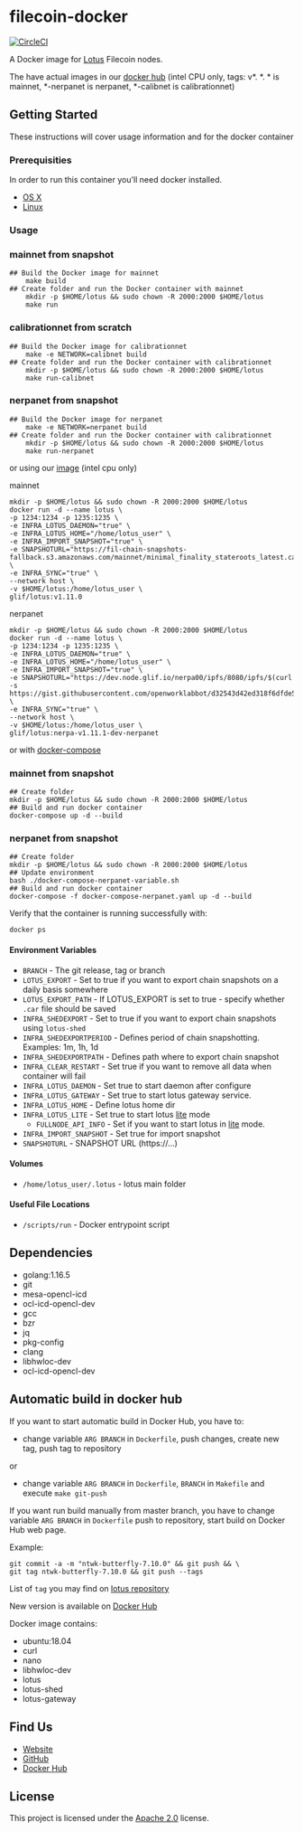 # filecoin-docker

[![CircleCI](https://circleci.com/gh/glifio/filecoin-docker.svg?style=svg)](https://app.circleci.com/pipelines/github/glifio/filecoin-docker)

A Docker image for [Lotus](https://github.com/filecoin-project/lotus) Filecoin nodes.

The have actual images in our [docker hub](https://hub.docker.com/r/glif/lotus/tags?page=1&ordering=last_updated) (intel CPU only, tags: v*. *. * is mainnet, *-nerpanet is nerpanet, *-calibnet is calibrationnet)

## Getting Started

These instructions will cover usage information and for the docker container

### Prerequisities

In order to run this container you'll need docker installed.

- [OS X](https://docs.docker.com/mac/started/)
- [Linux](https://docs.docker.com/linux/started/)

### Usage

### mainnet from snapshot
```shell
## Build the Docker image for mainnet
    make build
## Create folder and run the Docker container with mainnet
    mkdir -p $HOME/lotus && sudo chown -R 2000:2000 $HOME/lotus
    make run
```
### calibrationnet from scratch
```shell
## Build the Docker image for calibrationnet
    make -e NETWORK=calibnet build
## Create folder and run the Docker container with calibrationnet
    mkdir -p $HOME/lotus && sudo chown -R 2000:2000 $HOME/lotus
    make run-calibnet
```
### nerpanet from snapshot
```shell
## Build the Docker image for nerpanet
    make -e NETWORK=nerpanet build
## Create folder and run the Docker container with calibrationnet
    mkdir -p $HOME/lotus && sudo chown -R 2000:2000 $HOME/lotus
    make run-nerpanet
```
or using our [image](https://hub.docker.com/r/glif/lotus/tags?page=1&ordering=last_updated) (intel cpu only)

mainnet
```
mkdir -p $HOME/lotus && sudo chown -R 2000:2000 $HOME/lotus
docker run -d --name lotus \
-p 1234:1234 -p 1235:1235 \
-e INFRA_LOTUS_DAEMON="true" \
-e INFRA_LOTUS_HOME="/home/lotus_user" \
-e INFRA_IMPORT_SNAPSHOT="true" \
-e SNAPSHOTURL="https://fil-chain-snapshots-fallback.s3.amazonaws.com/mainnet/minimal_finality_stateroots_latest.car" \
-e INFRA_SYNC="true" \
--network host \
-v $HOME/lotus:/home/lotus_user \
glif/lotus:v1.11.0
```
nerpanet
```
mkdir -p $HOME/lotus && sudo chown -R 2000:2000 $HOME/lotus
docker run -d --name lotus \
-p 1234:1234 -p 1235:1235 \
-e INFRA_LOTUS_DAEMON="true" \
-e INFRA_LOTUS_HOME="/home/lotus_user" \
-e INFRA_IMPORT_SNAPSHOT="true" \
-e SNAPSHOTURL="https://dev.node.glif.io/nerpa00/ipfs/8080/ipfs/$(curl -s https://gist.githubusercontent.com/openworklabbot/d32543d42ed318f6dfde516c3d8668a0/raw/snapshot.log)" \
-e INFRA_SYNC="true" \
--network host \
-v $HOME/lotus:/home/lotus_user \
glif/lotus:nerpa-v1.11.1-dev-nerpanet
```
or with [docker-compose](https://docs.docker.com/compose/install/)

### mainnet from snapshot
```shell
## Create folder
mkdir -p $HOME/lotus && sudo chown -R 2000:2000 $HOME/lotus
## Build and run docker container
docker-compose up -d --build
```

### nerpanet from snapshot
```shell
## Create folder
mkdir -p $HOME/lotus && sudo chown -R 2000:2000 $HOME/lotus
## Update environment
bash ./docker-compose-nerpanet-variable.sh
## Build and run docker container
docker-compose -f docker-compose-nerpanet.yaml up -d --build
```

Verify that the container is running successfully with:

```shell
docker ps
```

#### Environment Variables

- `BRANCH` - The git release, tag or branch
- `LOTUS_EXPORT` - Set to true if you want to export chain snapshots on a daily basis somewhere
- `LOTUS_EXPORT_PATH` - If LOTUS_EXPORT is set to true - specify whether `.car` file should be saved
- `INFRA_SHEDEXPORT` - Set to true if you want to export chain snapshots using `lotus-shed`
- `INFRA_SHEDEXPORTPERIOD` - Defines period of chain snapshotting. Examples: 1m, 1h, 1d
- `INFRA_SHEDEXPORTPATH` - Defines path where to export chain snapshot
- `INFRA_CLEAR_RESTART` - Set true if you want to remove all data when container will fail
- `INFRA_LOTUS_DAEMON` - Set true to start daemon after configure
- `INFRA_LOTUS_GATEWAY` - Set true to start lotus gateway service.
- `INFRA_LOTUS_HOME` - Define lotus home dir
- `INFRA_LOTUS_LITE` - Set true to start lotus [lite](https://docs.filecoin.io/build/lotus/lotus-lite/#start-the-lite-node) mode
    - `FULLNODE_API_INFO` - Set if you want to start lotus in [lite](https://docs.filecoin.io/build/lotus/lotus-lite/#start-the-lite-node) mode.
- `INFRA_IMPORT_SNAPSHOT` - Set true for import snapshot
- `SNAPSHOTURL` - SNAPSHOT URL (https://...)

#### Volumes

- `/home/lotus_user/.lotus` - lotus main folder

#### Useful File Locations

- `/scripts/run` - Docker entrypoint script

## Dependencies

- golang:1.16.5
- git
- mesa-opencl-icd
- ocl-icd-opencl-dev
- gcc
- bzr
- jq
- pkg-config 
- clang  
- libhwloc-dev 
- ocl-icd-opencl-dev

## Automatic build in docker hub

If you want to start automatic build in Docker Hub, you have to:

- change variable `ARG BRANCH` in `Dockerfile`, push changes, create new tag, push tag to repository

or
- change variable `ARG BRANCH` in `Dockerfile`, `BRANCH` in `Makefile` and execute `make git-push`

If you want run build manually from master branch, you have to change variable `ARG BRANCH`
 in `Dockerfile` push to repository, start build on Docker Hub web page.

Example:

    git commit -a -m "ntwk-butterfly-7.10.0" && git push && \
    git tag ntwk-butterfly-7.10.0 && git push --tags

List of `tag` you may find on [lotus repository](https://github.com/filecoin-project/lotus/tags)

New version is available on [Docker Hub](https://hub.docker.com/r/glif/lotus/tags)

Docker image contains:
- ubuntu:18.04
- curl 
- nano 
- libhwloc-dev 
- lotus
- lotus-shed
- lotus-gateway

## Find Us

- [Website](http://glif.io/)
- [GitHub](https://github.com/glifio)
- [Docker Hub](https://hub.docker.com/r/glif/lotus/tags)

## License

This project is licensed under the [Apache 2.0](https://github.com/openworklabs/filecoin-docker/blob/master/LICENSE) license.
